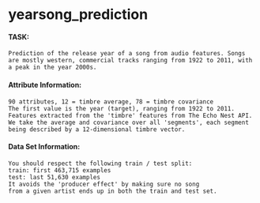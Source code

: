 # yearsong_prediction

#### TASK: 
    
    Prediction of the release year of a song from audio features. Songs are mostly western, commercial tracks ranging from 1922 to 2011, with a peak in the year 2000s.
 
#### Attribute Information:

    90 attributes, 12 = timbre average, 78 = timbre covariance
    The first value is the year (target), ranging from 1922 to 2011.
    Features extracted from the 'timbre' features from The Echo Nest API.
    We take the average and covariance over all 'segments', each segment
    being described by a 12-dimensional timbre vector.
 
#### Data Set Information:

    You should respect the following train / test split:
    train: first 463,715 examples
    test: last 51,630 examples
    It avoids the 'producer effect' by making sure no song
    from a given artist ends up in both the train and test set.
